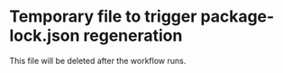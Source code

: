 # Temporary file to trigger package-lock.json regeneration
This file will be deleted after the workflow runs.